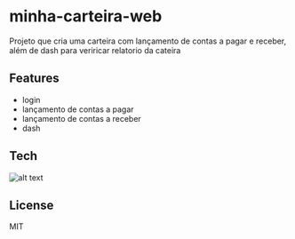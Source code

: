# minha-carteira-web

Projeto que cria uma carteira com lançamento de contas a pagar e receber, além de dash para veriricar relatorio da cateira
## Features

- login
- lançamento de contas a pagar 
- lançamento de contas a receber
- dash

## Tech


![alt text](componente.jpeg)
## License

MIT
